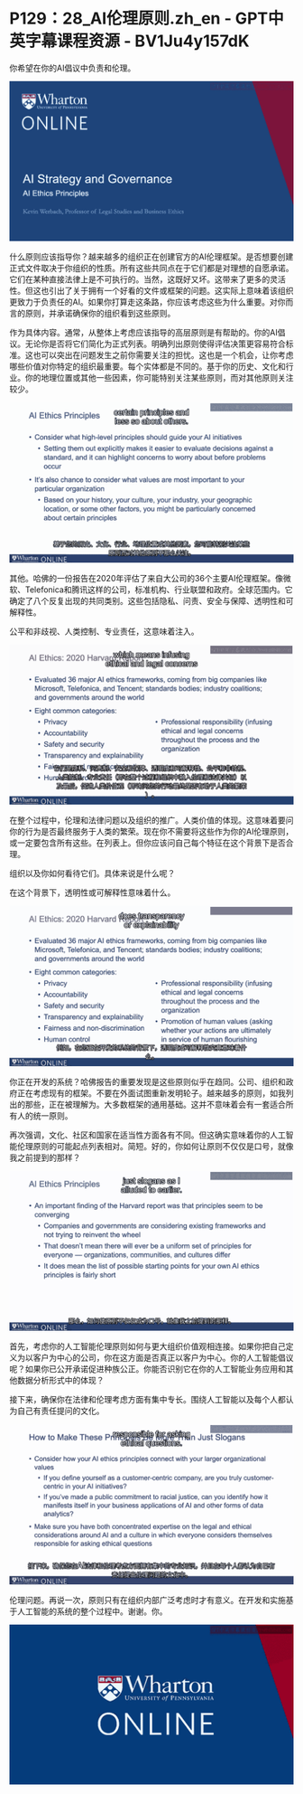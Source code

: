 # P129：28_AI伦理原则.zh_en - GPT中英字幕课程资源 - BV1Ju4y157dK

你希望在你的AI倡议中负责和伦理。

![](img/f6c1567f312a24c0f6111924a00491f4_1.png)

什么原则应该指导你？越来越多的组织正在创建官方的AI伦理框架。是否想要创建正式文件取决于你组织的性质。所有这些共同点在于它们都是对理想的自愿承诺。它们在某种直接法律上是不可执行的。当然，这既好又坏。这带来了更多的灵活性。但这也引出了关于拥有一个好看的文件或框架的问题。这实际上意味着该组织更致力于负责任的AI。如果你打算走这条路，你应该考虑这些为什么重要。对你而言的原则，并承诺确保你的组织看到这些原则。

作为具体内容。通常，从整体上考虑应该指导的高层原则是有帮助的。你的AI倡议。无论你是否将它们简化为正式列表。明确列出原则使得评估决策更容易符合标准。这也可以突出在问题发生之前你需要关注的担忧。这也是一个机会，让你考虑哪些价值对你特定的组织最重要。每个实体都是不同的。基于你的历史、文化和行业。你的地理位置或其他一些因素，你可能特别关注某些原则，而对其他原则关注较少。

![](img/f6c1567f312a24c0f6111924a00491f4_3.png)

其他。哈佛的一份报告在2020年评估了来自大公司的36个主要AI伦理框架。像微软、Telefonica和腾讯这样的公司，标准机构、行业联盟和政府。全球范围内。它确定了八个反复出现的共同类别。这些包括隐私、问责、安全与保障、透明性和可解释性。

公平和非歧视、人类控制、专业责任，这意味着注入。

![](img/f6c1567f312a24c0f6111924a00491f4_5.png)

在整个过程中，伦理和法律问题以及组织的推广。人类价值的体现。这意味着要问你的行为是否最终服务于人类的繁荣。现在你不需要将这些作为你的AI伦理原则，或一定要包含所有这些。在列表上。但你应该问自己每个特征在这个背景下是否合理。

组织以及你如何看待它们。具体来说是什么呢？

在这个背景下，透明性或可解释性意味着什么。

![](img/f6c1567f312a24c0f6111924a00491f4_7.png)

你正在开发的系统？哈佛报告的重要发现是这些原则似乎在趋同。公司、组织和政府正在考虑现有的框架。不要在外面试图重新发明轮子。越来越多的原则，如我列出的那些，正在被理解为。大多数框架的通用基础。这并不意味着会有一套适合所有人的统一原则。

再次强调，文化、社区和国家在适当性方面各有不同。但这确实意味着你的人工智能伦理原则的可能起点列表相对。简短。好的，你如何让原则不仅仅是口号，就像我之前提到的那样？



![](img/f6c1567f312a24c0f6111924a00491f4_9.png)

首先，考虑你的人工智能伦理原则如何与更大组织价值观相连接。如果你把自己定义为以客户为中心的公司，你在这方面是否真正以客户为中心。你的人工智能倡议呢？如果你已公开承诺促进种族公正。你能否识别它在你的人工智能业务应用和其他数据分析形式中的体现？

接下来，确保你在法律和伦理考虑方面有集中专长。围绕人工智能以及每个人都认为自己有责任提问的文化。

![](img/f6c1567f312a24c0f6111924a00491f4_11.png)

伦理问题。再说一次，原则只有在组织内部广泛考虑时才有意义。在开发和实施基于人工智能的系统的整个过程中。谢谢。你。

![](img/f6c1567f312a24c0f6111924a00491f4_13.png)
